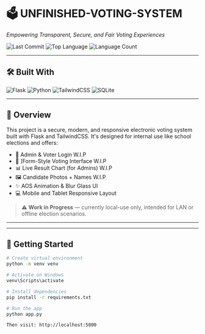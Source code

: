 # 🗳️ UNFINISHED-VOTING-SYSTEM

*Empowering Transparent, Secure, and Fair Voting Experiences*

![Last Commit](https://img.shields.io/github/last-commit/NulledGarp/Unfinished-Voting-System?style=flat&logo=git&logoColor=white&color=0080ff)
![Top Language](https://img.shields.io/github/languages/top/NulledGarp/Unfinished-Voting-System?style=flat&color=0080ff)
![Language Count](https://img.shields.io/github/languages/count/NulledGarp/Unfinished-Voting-System?style=flat&color=0080ff)

---

## 🛠️ Built With

![Flask](https://img.shields.io/badge/Flask-000000.svg?style=flat&logo=Flask&logoColor=white)
![Python](https://img.shields.io/badge/Python-3776AB.svg?style=flat&logo=Python&logoColor=white)
![TailwindCSS](https://img.shields.io/badge/TailwindCSS-38B2AC?style=flat&logo=tailwind-css&logoColor=white)
![SQLite](https://img.shields.io/badge/SQLite-003B57?style=flat&logo=sqlite&logoColor=white)

---

## 📖 Overview

This project is a secure, modern, and responsive electronic voting system built with Flask and TailwindCSS. It's designed for internal use like school elections and offers:

- 🔐 Admin & Voter Login W.I.P
- 🧾 ]Form-Style Voting Interface W.I.P
- 📊 Live Result Chart (for Admins) W.I.P
- 🖼️ Candidate Photos + Names W.I.P
- ✨ AOS Animation & Blur Glass UI
- 💻 Mobile and Tablet Responsive Layout

> ⚠️ **Work in Progress** — currently local-use only, intended for LAN or offline election scenarios.

---


---

## 🚀 Getting Started

```bash
# Create virtual environment
python -m venv venv

# Activate on Windows
venv\Scripts\activate

# Install dependencies
pip install -r requirements.txt

# Run the app
python app.py

Then visit: http://localhost:5000


